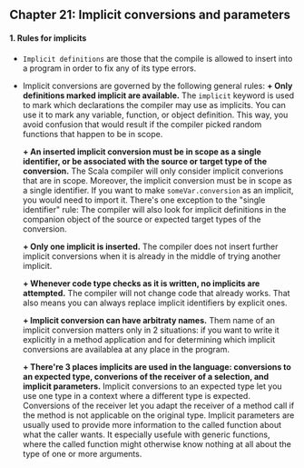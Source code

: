 ## Chapter 21: Implicit conversions and parameters

#### 1. Rules for implicits
  * `Implicit definitions` are those that the compile is allowed to insert into a program in order to fix any of its type errors.
  * Implicit conversions are governed by the following general rules:
    **+ Only definitions marked implicit are available.**
    The `implicit` keyword is used to mark which declarations the compiler may use as implicits. You can use it to mark any variable, function, or object definition. This way, you avoid confusion that would result if the compiler picked random functions that happen to be in scope.

    **+ An inserted implicit conversion must be in scope as a single identifier, or be associated with the source or target type of the conversion.**
    The Scala compiler will only consider implicit converions that are in scope. Moreover, the implicit conversion must be in scope as a single identifier. If you want to make `someVar.conversion` as an implicit, you would need to import it. There's one exception to the "single identifier" rule: The compiler will also look for implicit definitions in the companion object of the source or expected target types of the conversion.

    **+ Only one implicit is inserted.**
    The compiler does not insert further implicit conversions when it is already in the middle of trying another implicit.

    **+ Whenever code type checks as it is written, no implicits are attempted.**
    The compiler will not change code that already works. That also means you can always replace implicit identifiers by explicit ones.

    **+ Implicit conversion can have arbitraty names.**
    Them name of an implicit conversion matters only in 2 situations: if you want to write it explicitly in a method application and for determining which implicit conversions are availablea at any place in the program.

    **+ There're 3 places implicits are used in the language: conversions to an expected type, converions of the receiver of a selection, and implicit parameters.**
    Implicit conversions to an expected type let you use one type in a context where a different type is expected. Conversions of the receiver let you adapt the receiver of a method call if the method is not applicable on the original type. Implicit parameters are usually used to provide more information to the called function about what the caller wants. It especially usefule with generic functions, where the called function might otherwise know nothing at all about the type of one or more arguments.

